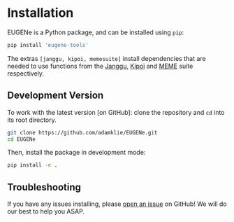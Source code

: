 # Installation

EUGENe is a Python package, and can be installed using `pip`:

```bash
pip install 'eugene-tools'
```

The extras `[janggu, kipoi, memesuite]` install dependencies that are needed to use functions from the [Janggu](https://janggu.readthedocs.io), [Kipoi](https://kipoi.org/) and [MEME](https://meme-suite.org/meme/tools/tomtom) suite respectively.

## Development Version

To work with the latest version [on GitHub]: clone the repository and `cd` into its root directory.

```bash
git clone https://github.com/adamklie/EUGENe.git
cd EUGENe
```

Then, install the package in development mode:

```bash
pip install -e .
```

## Troubleshooting

If you have any issues installing, please [open an issue](https://github.com/adamklie/EUGENe/issues) on GitHub! We will do our best to help you ASAP.
